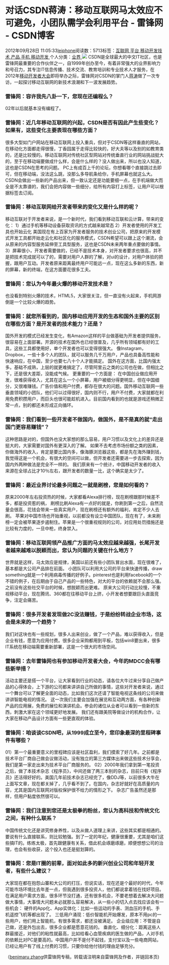 
# 对话CSDN蒋涛：移动互联网马太效应不可避免，小团队需学会利用平台 - 雷锋网 - CSDN博客


2012年09月28日 11:05:33[leiphone](https://me.csdn.net/leiphone)阅读数：5713标签：[互联网																](https://so.csdn.net/so/search/s.do?q=互联网&t=blog)[平台																](https://so.csdn.net/so/search/s.do?q=平台&t=blog)[移动开发技术																](https://so.csdn.net/so/search/s.do?q=移动开发技术&t=blog)[产品																](https://so.csdn.net/so/search/s.do?q=产品&t=blog)[手机																](https://so.csdn.net/so/search/s.do?q=手机&t=blog)[移动开发																](https://so.csdn.net/so/search/s.do?q=移动开发&t=blog)[
							](https://so.csdn.net/so/search/s.do?q=手机&t=blog)[
																					](https://so.csdn.net/so/search/s.do?q=产品&t=blog)个人分类：[业界																](https://blog.csdn.net/leiphone/article/category/873390)
[
																								](https://so.csdn.net/so/search/s.do?q=产品&t=blog)
[
				](https://so.csdn.net/so/search/s.do?q=移动开发技术&t=blog)
[
			](https://so.csdn.net/so/search/s.do?q=移动开发技术&t=blog)
[
		](https://so.csdn.net/so/search/s.do?q=平台&t=blog)
[
	](https://so.csdn.net/so/search/s.do?q=互联网&t=blog)
![](http://www.leiphone.com/wp-content/uploads/2012/09/11-150x150.jpg)
CSDN是全球最大的中文IT社区，也是雷锋网最重要的合作伙伴之一，自1999年创办至今，有着非常强大的业界影响力和号召力，其专注IT信息传播、技术交流、教育培训和专业技术人才服务，在2012年[移动开发者大会](http://mdcc.csdn.net/)即将举办之际，雷锋网对CSDN的掌门人[蒋涛](http://weibo.com/csdncto)做了一次专访，一起探讨移动互联网的新技术浪潮和下一波发展趋势。

### 雷锋网：容许我先八卦一下，您现在还编程么？
02年以后就基本没有编程了。

### 雷锋网：近几年移动互联网的兴起，CSDN是否有因此产生些变化？如果有，这些变化主要表现在哪些方面？
很多大型如门户网站在移动互联网上投入重兵，但对于CSDN等这样垂直的网站，在移动化方面都走得很慢，丁香园属于走得比较快的，好大夫等以及别的如教育类的，还是比较慢的。移动互联网对传统社区型网站对传统垂直行业的网站挑战挺大的，至于在移动端要做成什么样，会是什么样的？没人做出来，所以也没人知道，这也是CSDN在思考的问题。
PC上有成百上千的论坛，你想看哪个直接跳过去即可，但在移动端，没法这么跳，没那么多导航条给你，手机屏幕也就这么大。CSDN会做出一些新的产品出来，但一致认定还是功能要细一点，在手机端做大而全是不太靠谱的，我们会把内容做一些细分，给所有内容打上标签，让用户可以根据标签去订阅。

### 雷锋网：移动互联网给开发者带来的变化又是什么样的呢？
移动互联对于开发者来说，是一个新时代，我们看到移动互联和云计算，带来的变化：
1）通过手机等移动设备获取资讯的方式越来越常态
2）开发者使用的开发工具也开始云化
美国现在有上百家为开发者服务的技术创业公司，把原来的开发模式开发工具都开始走云化和社区化的服务模式，CSDN希望可以跟上这个潮流，会从原来的内容型服务延伸至工具型服务，这也是CSDN未来两年重点要做的事情。
3）屏幕很小，开发者需要做的，已经不是技术本身，对开发者要求也很高，并不是把技术完成就可以了的，需要对用户人群的了解，对ui的设计，对用户体验的把握，跟用户互动。开发者原来距离最终用户可能远一点，现在这么多新的东西，新的屏幕，新的终端，在这方面要花很多工夫。

### 雷锋网：您认为今年最火爆的移动开发技术是？
也没看到特别火爆的技术，HTML5，大家很关注，但一直没有火起来，手机网游倒是一个比较火爆的趋势。

### 雷锋网：就您所看到的，国内移动应用开发的生态和国外主要的区别在哪些方面？是开发者的技术能力？还是？
国外开发的模式已经发生变化，有Amazon这样的平台做基础为开发者提供服务，很容易在上面部署。开源的技术在国外也已经很普及，几乎所有领域都有好的工具，这些工具都使用好，单个开发者也可以变得很强大。
像Instagram，Dropbox，一些十多个人的团队，就可以服务几千万用户，产品也具备高性能和快速响应，在中国，至少也要七八十个人才能搞定。
国外在这方面，比国内强太多。基础不成熟，上层的就更难搞定了，尽管阿里云之类的公司也在做，但相比之下，还是很大差距，没能成气候。
更重要的一个方面是：
在中国创业做应用开发，很难获得收入，尤其在这么一个小屏幕，用户被细分得更明显，但在中国细分，又很难赚钱。广告价值和用户付费，都存在很大的问题。国外移动互联网一些垂直领域的小团队，他们可以过得很好，国内则不行，用户不付费，大家就都在利用免费积攒用户，而巨头也很可能趁机进入。目前国内看到的也就是游戏还稍微正常一点，别的都还未形成正向循环。

### 雷锋网：我们看到一些开发者不做国内，做国外，是不是真的就“走出国门更容易赚钱”？
这种思路是对的，但国外也没大家想的那么容易，用户习惯以及文化上的差异还是挺大的，大家需要对国外有更深入的了解。
如果不去考虑市场份额之类的因素，你做海外的收入，肯定是要比国内多，像海豚浏览器这些，都是先在海外赚到钱，我觉得这是一个机会，有很大的空间可以做，但开发者还需要进一步去探索，因为国内外两种做法是完全不一样的。
我们原来有一个统计，中国移动开发者的收入来源在全球占比才10％左右，跟开发者的数量一比，这个确实是太少了。

### 雷锋网：最近业界讨论最多问题之一就是刷榜，您是如何看的？
原来2000年左右投资热的时候，大家都看Alexa排行榜，现在刷榜跟那时候差不多，都是投资惹的祸，
刷榜比刷Alexa有一点好的就是，你刷到第一之后，自然流量会很高，花钱会带来一些真实用户，现在刷榜还有额外的福利，肯定不少人去刷。
苹果对中国市场也开始重视，以前都没有设立中国团队，现在有了，未来刷榜一定会被苹果逐步遏制住。苹果是一个很重视规则的公司，对应用处罚措施还是比较有力度的，一旦中枪，终身禁入。

### 雷锋网：移动互联网领产品推广方面的马太效应越来越强，长尾开发者越来越难以脱颖而出，您认为问题的关键在什么地方？
世界就是这样，马太效应是规律，美国以前还有些小团队冒出水面，现在很难了，基本都是大公司产品排在前面。
小团队可以利用大公司的平台来快速传播，draw something就是一个利用病毒传播的好例子。pinterest也是利用facebook的一个不错的例子，在后期由于自己产品的一些特色，对大的平台的依赖就不会那么强。之前没有这些社交平台的时候，想脱颖而出更难。
原来大公司行动比较慢，不重视移动平台，现在腾讯、360都在往移动平台上挤，小开发者想要跟巨头直面竞争，注定会痛苦。

### 雷锋网：很多开发者发现做2C没法赚钱，于是纷纷转战企业市场，这会是未来的一个趋势？
我们对这块也有一些规划，很多人出来创业，做了一个产品，难以获得收入，但是企业有钱，愿意为应用付费。很多企业采购都用到平板，包括win8要出来，很多IT系统在移动端需要重新部署，这是一个很大的市场空间。

### 雷锋网：去年雷锋网也有参加移动开发者大会，今年的MDCC会有哪些新举措？
活动主要还是搭一个平台，让大家看到行业的动态，请各位大牛过来分享自己做产品的心得体会，上下游的公司都来讲讲自己所做的事情，这些对开发者来说，通过一个舞台可以了解更全面的动态，比如我们这次还请了智能电视这条线的公司来做讲讲智能电视的情况。
这一次我们主要会加强在展览和互动两方面，有各种创新产品的应用展，免费的展位和演讲机会。参会的诸位从业者可以看到一些新的东西，刺激大家在这个领域更好地发展。
我们还有跟美院等做设计的机构合作，让大家在移动产品设计方面有一些更直观的体验。

### 雷锋网：咱谈谈CSDN吧，从1999成立至今，您印象最深的里程碑事件有哪些？
01）第一个最重要意义的里程碑应该是社区盈利，我们摸索了好几年。之前都是技术平台厂商自己做会议做活动，没有独立的第三方媒体出来做这些技术分享会，我们是第一家走出来为技术平台厂商服务的。
02）2000年我们拿到第一笔投资之后，做了本技术杂志《程序员》，中间还做了两三本别的杂志，目前只有《程序员》还活得好好的。美国几年前技术杂志已经完了，像DDJ等，以前很多大牛在上面写文章，现在都关掉了，几乎看不到了。在国内，杂志好就好在高质量的内容，尤其是国内互联网对版权保护很不给力的情形之下。
杂志广告虽然还是那样，但用户黏度依然很可以。

### 雷锋网：我们注意到您还是太极拳的粉丝，您认为高科技和传统文化之间，有种什么联系？
中国传统文化还是讲究修身养性，以及从做人道理上来讲，这些其实都是相通的。要说有什么直接联系，则比较勉强。到了一定的年纪，健康很重要，尤其是咱们这些搞IT的。练练太极，首先跟健康有关系，借此机会琢磨琢磨，顺便想想公司的治理，也会有些收获，这个投入也还是挺划算的。

### 雷锋网：您是IT圈的前辈，面对如此多的新兴创业公司和年轻开发者，有些什么建议？
大家现在都在抱怨山寨和大公司的打压，但说实话，现在还是个最好的时代，今年可能市场环境比去年差一点，但我遇到很多投资人，他们都说拿着钱在找好项目。
在满足用户需求方面，很多环节没打通，还有很多机会，不要老想着去解决大问题做大事情，大事情大问题未必就那么容易解决，从一些小的切入点去找应该会有一些机会：
硬件的App化、App实体化：比如一些运动的手表、测血压的手机、手机遥控飞机等都出现了。
三低用户涌现：低价智能机开始爆发，原本不用pc的一些用户，他们用上智能机，有很多需求，都还没被满足。
企业级应用：不管是自己做，还是外包出去，很多企业都是愿意花钱的。
垂直化、细分化：距离这些人群最接近，对他们的粘性就最高，比如给看心血管疾病的医生做的产品，人对手机的依赖比对PC是要高的。中国用户并不是付不起钱，支付宝以及一些电商网站，已经让用户有了线上付费的习惯，只要你给他付钱的理由足够充分。

（[benimaru
 zhang](http://www.leiphone.com/author/zhc)供雷锋网专稿，转载请注明来自雷锋网及作者，并链回本页)

